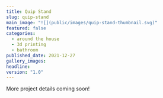 ```yaml
---
title: Quip Stand
slug: quip-stand
main_image: "![](public/images/quip-stand-thumbnail.svg)"
featured: false
categories:
  - around the house
  - 3d printing
  - bathroom
published_date: 2021-12-27
gallery_images: 
headline: 
version: "1.0"
---
```


More project details coming soon!